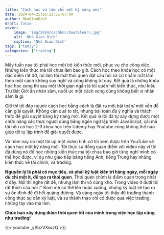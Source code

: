 ```yaml
---
title: "Cách học và làm chủ một kỹ năng mới"
date: 2024-04-25T16:23:51+07:00
author: NhaGiaoDich
draft: false
cover:
    image: 'img/2024/cachhoc/howtolearn.jpg'
    alt: 'Nhà Giao Dịch'
    caption: 'Nhà Giao Dịch'
tags: ["tamly"]
categories: ["trading"]
---
```

Mấy tuần nay tôi phải học một bộ kiến thức mới, phục vụ cho công việc. Những kiến thức mà tôi chưa làm bao giờ. Cách học theo khóa học có một đặc điểm rất dở, nó làm tôi mất thói quen đặt câu hỏi và cứ nhắm mắt làm theo một cách không suy nghĩ và cũng không tư duy. Kết quả là những khóa học học xong thì sau một thời gian ngắn là tôi quên hết kiến thức, như kiểu Trư Bát Giới ăn nhân sâm, nuốt ực một cách xong cũng không biết vị nhân sâm là gì.

Giờ thì tôi đảo ngược cách học bằng cách là đặt ra một bài toán/ một vấn đề cần giải quyết. Không cần quá to tát, nhưng bài toán đủ ý nghĩa và thách thức để giải quyết bằng kỹ năng mới. Kết quả là tôi đã tự xây dựng được một chức năng xác thực người dùng bằng ngôn ngữ lập trình JavaScript, cái mà tôi nếu có học 2-3 khóa học trên Udemy hay Youtube cũng không thể nào giúp tôi tự lập trình để  giải quyết được.

Và hôm nay có một tôi up một video tình cờ tôi xem được trên YouTube về cách học một kỹ năng mới. Tôi thực sự đồng quan điểm với video này vì tôi đã dùng nó để học những kiến thức mà tôi chưa bao giờ từng nghĩ mình có thể học được, ví dụ như giao tiếp bằng tiếng Anh, tiếng Trung hay những kiến thức về tài chính, và trading.

**Nguyên lý là phải có mục tiêu, và phải kỷ luật kiên trì hàng ngày, mỗi ngày dù chỉ một ít, để tạo ra thói quen**. Thói quen chính là điểm quan trọng nhất ở đây. Nói thì nghe rất dễ, nhưng làm thì vô cùng khó. Trong video ở dưới tôi rất thích câu nói :" Đam mê có thể lên hoặc xuống, nhưng kỷ luật sẽ tạo ra sự ổn định để đi hết quãng đường. Và càng ngày tôi thấy để trading thành công thực sự cần kỷ luật, và sự thành thạo chỉ có được qua việc trading, nhúng tay vào mà làm.

**Chúc bạn xây dựng được thói quen tốt của mình trong việc học tập cũng như trading!**

{{< youtube _ySbzVXiwzQ >}}
